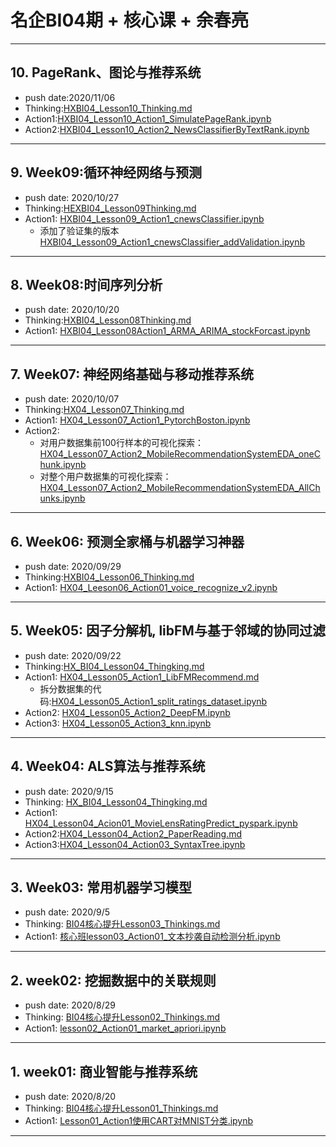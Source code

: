 # 名企BI04期 + 核心课 + 余春亮
---

## 10. PageRank、图论与推荐系统
+ push date:2020/11/06
+ Thinking:[HXBI04_Lesson10_Thinking.md](./HXBI04_Lesson10_Thinking.md)
+ Action1:[HXBI04_Lesson10_Action1_SimulatePageRank.ipynb](./HXBI04_Lesson10_Action1_SimulatePageRank.ipynb)
+ Action2:[HXBI04_Lesson10_Action2_NewsClassifierByTextRank.ipynb](./HXBI04_Lesson10_Action2_NewsClassifierByTextRank.ipynb)

---


## 9. Week09:循环神经网络与预测

+ push date: 2020/10/27
+ Thinking:[HEXBI04_Lesson09Thinking.md](./HHEXBI04_Lesson09Thinking.md)
+ Action1: [HXBI04_Lesson09_Action1_cnewsClassifier.ipynb](./HXBI04_Lesson09_Action1_cnewsClassifier.ipynb)
  + 添加了验证集的版本[HXBI04_Lesson09_Action1_cnewsClassifier_addValidation.ipynb](./HXBI04_Lesson09_Action1_cnewsClassifier_addValidation.ipynb)

---

## 8. Week08:时间序列分析

+ push date: 2020/10/20
+ Thinking:[HXBI04_Lesson08Thinking.md](./HXBI04_Lesson08Thinking.md)
+ Action1: [HXBI04_Lesson08Action1_ARMA_ARIMA_stockForcast.ipynb](./HXBI04_Lesson08Action1_ARMA_ARIMA_stockForcast.ipynb)

---

## 7. Week07: 神经网络基础与移动推荐系统

+ push date: 2020/10/07
+ Thinking:[HX04_Lesson07_Thinking.md](./HX04_Lesson07_Thinking.md)
+ Action1: [HX04_Lesson07_Action1_PytorchBoston.ipynb](./HX04_Lesson07_Action1_PytorchBoston.ipynb)
+ Action2: 
  + 对用户数据集前100行样本的可视化探索：[HX04_Lesson07_Action2_MobileRecommendationSystemEDA_oneChunk.ipynb](./HX04_Lesson07_Action2_MobileRecommendationSystemEDA_oneChunk.ipynb)
  + 对整个用户数据集的可视化探索：[HX04_Lesson07_Action2_MobileRecommendationSystemEDA_AllChunks.ipynb](./HX04_Lesson07_Action2_MobileRecommendationSystemEDA_AllChunks.ipynb)

---
## 6. Week06: 预测全家桶与机器学习神器

+ push date: 2020/09/29
+ Thinking:[HXBI04_Lesson06_Thinking.md](./HXBI04_Lesson06_Thinking.md)
+ Action1: [HX04_Leeson06_Action01_voice_recognize_v2.ipynb](./HX04_Leeson06_Action01_voice_recognize_v2.ipynb)

---
## 5. Week05: 因子分解机, libFM与基于邻域的协同过滤

+ push date: 2020/09/22
+ Thinking:[HX_BI04_Lesson04_Thingking.md](./HX_BI04_Lesson04_Thingking.md)
+ Action1: [HX04_Lesson05_Action1_LibFMRecommend.md](./HX04_Lesson05_Action1_LibFMRecommend.md)
	+ 拆分数据集的代码:[HX04_Lesson05_Action1_split_ratings_dataset.ipynb](./HX04_Lesson05_Action1_split_ratings_dataset.ipynb) 
+ Action2: [HX04_Lesson05_Action2_DeepFM.ipynb](./HX04_Lesson05_Action2_DeepFM.ipynb)
+ Action3: [HX04_Lesson05_Action3_knn.ipynb](./HX04_Lesson05_Action3_knn.ipynb)

---

## 4. Week04:  ALS算法与推荐系统

+ push date: 2020/9/15
+ Thinking: [HX_BI04_Lesson04_Thingking.md](./HX_BI04_Lesson04_Thingking.md)
+ Action1: [HX04_Lesson04_Acion01_MovieLensRatingPredict_pyspark.ipynb](./HX04_Lesson04_Acion01_MovieLensRatingPredict_pyspark.ipynb)
+ Action2:[HX04_Lesson04_Action2_PaperReading.md](./HX04_Lesson04_Action2_PaperReading.md)
+ Action3:[HX04_Lesson04_Action03_SyntaxTree.ipynb](./HX04_Lesson04_Action03_SyntaxTree.ipynb)

---

## 3. Week03: 常用机器学习模型

+ push date: 2020/9/5
+ Thinking: [BI04核心提升Lesson03_Thinkings.md](./BI04核心提升Lesson03_Thinkings.md)
+ Action1: [核心班lesson03_Action01_文本抄袭自动检测分析.ipynb](./核心班lesson03_Action01_文本抄袭自动检测分析.ipynb)

---

## 2. week02: 挖掘数据中的关联规则

+ push date: 2020/8/29
+ Thinking: [BI04核心提升Lesson02_Thinkings.md](./BI04核心提升Lesson02_Thinkings.md)
+ Action1: [lesson02_Action01_market_apriori.ipynb](./lesson02_Action01_market_apriori.ipynb)

---

## 1. week01: 商业智能与推荐系统
+ push date: 2020/8/20
+ Thinking: [BI04核心提升Lesson01_Thinkings.md](./BI04核心提升Lesson01_Thinkings.md)
+ Action1: [Lesson01_Action1使用CART对MNIST分类.ipynb](./Lesson01_Action1使用CART对MNIST分类.ipynb)

---

